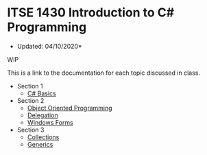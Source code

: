 # ITSE 1430 Introduction to C# Programming
* Updated: 04/10/2020*

WIP

This is a link to the documentation for each topic discussed in class.

- Section 1
  - [C# Basics](sections/basics/readme.md) 
- Section 2
  - [Object Oriented Programming](sections/oop/readme.md)
  - [Delegation](sections/delegation/readme.md)
  - [Windows Forms](sections/winforms/readme.md)
- Section 3
  - [Collections](sections/collections/readme.md)
  - [Generics](sections/generics/readme.md)
  